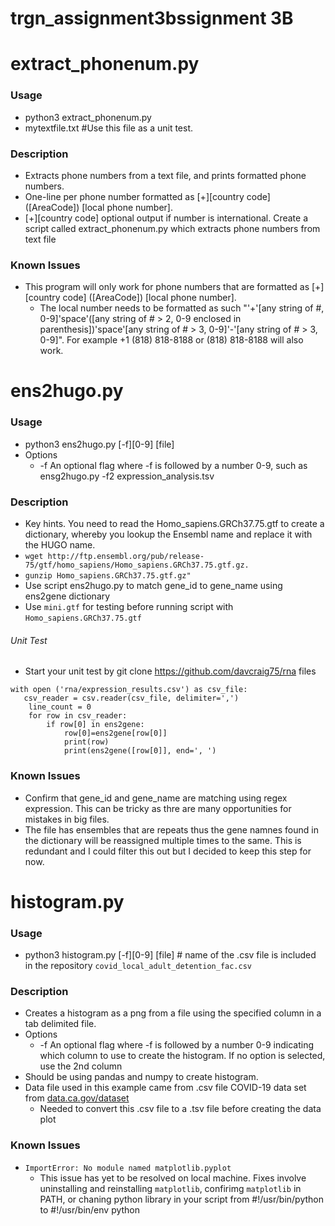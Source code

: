 # trgn_assignment3bssignment 3B
# extract_phonenum.py

### Usage
* python3 extract_phonenum.py
* mytextfile.txt #Use this file as a unit test.

### Description
* Extracts phone numbers from a text file, and prints formatted phone numbers.
* One-line per phone number formatted as [+][country code] ([AreaCode]) [local phone number]. 
* [+][country code] optional output if number is international. Create a script called extract_phonenum.py which extracts phone numbers from text file

### Known Issues
* This program will only work for phone numbers that are formatted as [+][country code] ([AreaCode]) [local phone number]. 
    * The local number needs to be formatted as such "'+'[any string of #, 0-9]'space'([any string of # > 2, 0-9 enclosed in parenthesis])'space'[any string of # > 3, 0-9]'-'[any string of # > 3, 0-9]". For example +1 (818) 818-8188 or (818) 818-8188 will also work.

# ens2hugo.py
### Usage
* python3 ens2hugo.py [-f][0-9] [file]
* Options
    * -f An optional flag where -f is followed by a number 0-9, such as ensg2hugo.py -f2 expression_analysis.tsv

### Description
* Key hints. You need to read the Homo_sapiens.GRCh37.75.gtf to create a dictionary, whereby you lookup the Ensembl name and replace it with the HUGO name.
* ```wget http://ftp.ensembl.org/pub/release-75/gtf/homo_sapiens/Homo_sapiens.GRCh37.75.gtf.gz.```
* ```gunzip Homo_sapiens.GRCh37.75.gtf.gz"```
* Use script ens2hugo.py to match gene_id to gene_name using ens2gene dictionary
* Use ```mini.gtf``` for testing before running script with ```Homo_sapiens.GRCh37.75.gtf```
###### Unit Test
* Start your unit test by git clone https://github.com/davcraig75/rna files
```
with open ('rna/expression_results.csv') as csv_file:
   csv_reader = csv.reader(csv_file, delimiter=',')
    line_count = 0
    for row in csv_reader:
        if row[0] in ens2gene:
            row[0]=ens2gene[row[0]]
            print(row)
            print(ens2gene([row[0]], end=', ')
``` 
### Known Issues
* Confirm that gene_id and gene_name are matching using regex expression. This can be tricky as thre are many opportunities for mistakes in big files. 
* The file has ensembles that are repeats thus the gene namnes found in the dictionary will be reassigned multiple times to the same. This is redundant and I could filter this out but I decided to keep this step for now.

# histogram.py
### Usage
* python3 histogram.py [-f][0-9] [file] # name of the .csv file is included in the repository ```covid_local_adult_detention_fac.csv```

### Description
* Creates a histogram as a png from a file using the specified column in a tab delimited file.
* Options
    * -f An optional flag where -f is followed by a number 0-9 indicating which column to use to create the histogram.  If no option is selected, use the 2nd column
* Should be using pandas and numpy to create histogram. 
* Data file used in this example came from .csv file COVID-19 data set from [data.ca.gov/dataset](https://data.ca.gov/dataset/covid-19-in-local-adult-detention-facilities/resource/dadeb689-08e3-4fbd-ac09-c101bcb2f2b2)
    * Needed to convert this .csv file to a .tsv file before creating the data plot
### Known Issues
* ```ImportError: No module named matplotlib.pyplot```
    * This issue has yet to be resolved on local machine. Fixes involve uninstalling and reinstalling ```matplotlib```, confirimg ```matplotlib``` in PATH, or chaning python library in your script from #!/usr/bin/python to #!/usr/bin/env python

